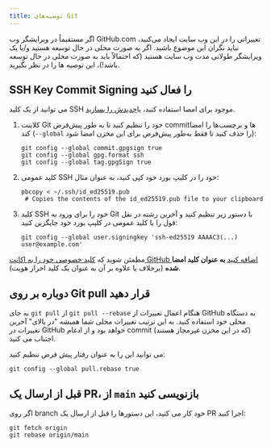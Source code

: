 ```yaml
---
title: توصیه‌های Git
---
```


اگر مستقیماً در ویرایشگر وب GitHub.com تغییراتی را در این وب سایت ایجاد می‌کنید، نباید نگران این موضوع باشید. اگر به صورت محلی در حال توسعه هستید و/یا یک ویرایشگر طولانی مدت وب سایت هستید (که احتمالاً باید به صورت محلی در حال توسعه باشد!)، این توصیه ها را در نظر بگیرید.

## SSH Key Commit Signing را فعال کنید

می توانید از یک کلید SSH موجود برای امضا استفاده کنید، یا[جدیدش را بسازید](https://docs.github.com/en/authentication/connecting-to-github-with-ssh/generating-a-new-ssh-key-and-adding-it-to-the-ssh-agent).

1. کلاینت Git خود را تنظیم کنید تا به طور پیش‌فرض commitها و برچسب‌ها را امضا کند (`--global` را حذف کنید تا فقط به‌طور پیش‌فرض برای این مخزن امضا شود):
   ```
   git config --global commit.gpgsign true
   git config --global gpg.format ssh
   git config --global tag.gpgSign true
   ```
2. کلید عمومی SSH خود را در کلیپ بورد خود کپی کنید، به عنوان مثال:
   ```
   pbcopy < ~/.ssh/id_ed25519.pub
    # Copies the contents of the id_ed25519.pub file to your clipboard
   ```
3. کلید SSH خود را برای ورود به Git با دستور زیر تنظیم کنید و آخرین رشته در نقل قول را با کلید عمومی در کلیپ بورد خود جایگزین کنید:
   ```
   git config --global user.signingkey 'ssh-ed25519 AAAAC3(...) user@example.com'
   ```

مطمئن شوید که [ کلید خصوصی خود را به اکانت GitHub اضافه کنید](https://docs.github.com/en/authentication/connecting-to-github-with-ssh/adding-a-new-ssh-key-to-your-github-account#adding-a-new-ssh-key-to-your-account) **به عنوان کلید امضا شده** (برخلاف یا علاوه بر آن به عنوان یک کلید احراز هویت).

## دوباره بر روی Git pull قرار دهید

به جای `git pull` از `git pull --rebase` هنگام اعمال تغییرات از GitHub به دستگاه محلی خود استفاده کنید. به این ترتیب تغییرات محلی شما همیشه "در بالای" آخرین تغییرات در GitHub خواهد بود و از ادغام commit (که در این مخزن غیرمجاز هستند) اجتناب می کنید.

می توانید این را به عنوان رفتار پیش فرض تنظیم کنید:

```
git config --global pull.rebase true
```

## قبل از ارسال یک PR، از `main` بازنویسی کنید

اگر روی branch خود کار می کنید، این دستورها را قبل از ارسال یک PR اجرا کنید:

```
git fetch origin
git rebase origin/main
```
